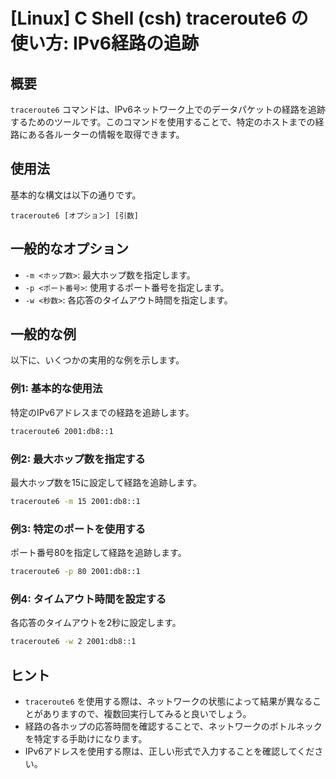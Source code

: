 # [Linux] C Shell (csh) traceroute6 の使い方: IPv6経路の追跡

## 概要
`traceroute6` コマンドは、IPv6ネットワーク上でのデータパケットの経路を追跡するためのツールです。このコマンドを使用することで、特定のホストまでの経路にある各ルーターの情報を取得できます。

## 使用法
基本的な構文は以下の通りです。

```
traceroute6 [オプション] [引数]
```

## 一般的なオプション
- `-m <ホップ数>`: 最大ホップ数を指定します。
- `-p <ポート番号>`: 使用するポート番号を指定します。
- `-w <秒数>`: 各応答のタイムアウト時間を指定します。

## 一般的な例
以下に、いくつかの実用的な例を示します。

### 例1: 基本的な使用法
特定のIPv6アドレスまでの経路を追跡します。
```bash
traceroute6 2001:db8::1
```

### 例2: 最大ホップ数を指定する
最大ホップ数を15に設定して経路を追跡します。
```bash
traceroute6 -m 15 2001:db8::1
```

### 例3: 特定のポートを使用する
ポート番号80を指定して経路を追跡します。
```bash
traceroute6 -p 80 2001:db8::1
```

### 例4: タイムアウト時間を設定する
各応答のタイムアウトを2秒に設定します。
```bash
traceroute6 -w 2 2001:db8::1
```

## ヒント
- `traceroute6` を使用する際は、ネットワークの状態によって結果が異なることがありますので、複数回実行してみると良いでしょう。
- 経路の各ホップの応答時間を確認することで、ネットワークのボトルネックを特定する手助けになります。
- IPv6アドレスを使用する際は、正しい形式で入力することを確認してください。